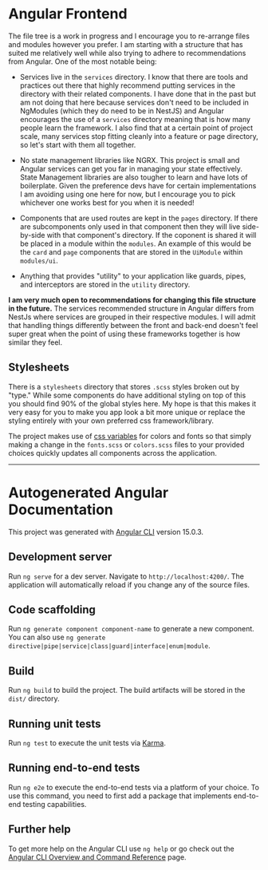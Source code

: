 # Angular Frontend

The file tree is a work in progress and I encourage you to re-arrange files and modules however you prefer. I am
starting with a structure that has suited me relatively well while also trying to adhere to recommendations from
Angular. One of the most notable being:

- Services live in the `services` directory. I know that there are tools and practices out there that highly recommend
  putting services in the directory with their related components. I have done that in the past but am not doing that
  here because services don't need to be included in NgModules (which they do need to be in NestJS) and Angular
  encourages the use of a `services` directory meaning that is how many people learn the framework. I also find that at
  a certain point of project scale, many services stop fitting cleanly into a feature or page directory, so let's start
  with them all together.
- No state management libraries like NGRX. This project is small and Angular services can get you far in managing your
  state effectively. State Management libraries are also tougher to learn and have lots of boilerplate. Given the
  preference devs have for certain implementations I am avoiding using one here for now, but I encourage you to pick
  whichever one works best for you when it is needed!

- Components that are used routes are kept in the `pages` directory. If there are subcomponents only used in that
  component then they will live side-by-side with that component's directory. If the coponent is shared it will be
  placed in a module within the `modules`. An example of this would be the `card` and `page` components that are stored
  in the `UiModule` within `modules/ui`.
- Anything that provides "utility" to your application like guards, pipes, and interceptors are stored in the `utility`
  directory.

**I am very much open to recommendations for changing this file structure in the future.** The services recommended
structure in Angular differs from NestJs where services are grouped in their respective modules. I will admit that
handling things differently between the front and back-end doesn't feel super great when the point of using these
frameworks together is how similar they feel.

## Stylesheets

There is a `stylesheets` directory that stores `.scss` styles broken out by "type." While some components do have
additional styling on top of this you should find 90% of the global styles here. My hope is that this makes it very easy
for you to make you app look a bit more unique or replace the styling entirely with your own preferred css
framework/library.

The project makes use of [css variables](https://developer.mozilla.org/en-US/docs/Web/CSS/Using_CSS_custom_properties)
for colors and fonts so that simply making a change in the `fonts.scss` or `colors.scss` files to your provided choices
quickly updates all components across the application.

----------------------------

# Autogenerated Angular Documentation

This project was generated with [Angular CLI](https://github.com/angular/angular-cli) version 15.0.3.

## Development server

Run `ng serve` for a dev server. Navigate to `http://localhost:4200/`. The application will automatically reload if you
change any of the source files.

## Code scaffolding

Run `ng generate component component-name` to generate a new component. You can also
use `ng generate directive|pipe|service|class|guard|interface|enum|module`.

## Build

Run `ng build` to build the project. The build artifacts will be stored in the `dist/` directory.

## Running unit tests

Run `ng test` to execute the unit tests via [Karma](https://karma-runner.github.io).

## Running end-to-end tests

Run `ng e2e` to execute the end-to-end tests via a platform of your choice. To use this command, you need to first add a
package that implements end-to-end testing capabilities.

## Further help

To get more help on the Angular CLI use `ng help` or go check out
the [Angular CLI Overview and Command Reference](https://angular.io/cli) page.
